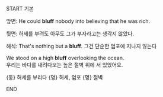 START
기본

앞면:
He could **bluff** nobody into believing that he was rich. 

뒷면:
허세를 부려도 아무도 그가 부자라고는 생각지 않았다.

해석:
That's nothing but a **bluff**. 
그건 단순한 엄포에 지나지 않는다

We stood on a high **bluff** overlooking the ocean.  
우리는 바다를 내려다보는 높은 절벽 위에 서 있었어요.

{동} 허세를 부리다
{명} 허세, 엄포
{명} 절벽
<!--ID: 1744284165235-->
END  
